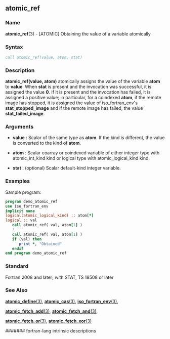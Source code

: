 ## atomic\_ref
### __Name__

__atomic\_ref__(3) - \[ATOMIC\] Obtaining the value of a variable atomically


### __Syntax__
```fortran
call atomic_ref(value, atom, stat)
```
### __Description__

__atomic\_ref(value, atom)__ atomically assigns the value of the
variable __atom__ to __value__. When __stat__ is present and the invocation was
successful, it is assigned the value __0__. If it is present and the
invocation has failed, it is assigned a positive value; in particular,
for a coindexed __atom__, if the remote image has stopped, it is assigned
the value of iso\_fortran\_env's __stat\_stopped\_image__ and if the remote
image has failed, the value __stat\_failed\_image__.

### __Arguments__

  - __value__
    : Scalar of the same type as __atom__. If the kind is different, the value
    is converted to the kind of __atom__.

  - __atom__
    : Scalar coarray or coindexed variable of either integer type with
    atomic\_int\_kind kind or logical type with atomic\_logical\_kind
    kind.

  - __stat__
    : (optional) Scalar default-kind integer variable.

### __Examples__

Sample program:

```fortran
program demo_atomic_ref
use iso_fortran_env
implicit none
logical(atomic_logical_kind) :: atom[*]
logical :: val
   call atomic_ref( val, atom[1] )
   ! ```
   call atomic_ref( val, atom[1] )
   if (val) then
      print *, "Obtained"
   endif
end program demo_atomic_ref
```

### __Standard__

Fortran 2008 and later; with STAT, TS 18508 or later

### __See Also__

[__atomic\_define__(3)](ATOMIC_DEFINE),
[__atomic\_cas__(3)](ATOMIC_CAS),
[__iso\_fortran\_env__(3)](),

[__atomic\_fetch\_add__(3)](ATOMIC_ADD),
[__atomic\_fetch\_and__(3)](ATOMIC_AND),

[__atomic\_fetch\_or__(3)](ATOMIC_OR),
[__atomic\_fetch\_xor__(3)](ATOMIC_XOR)

####### fortran-lang intrinsic descriptions
